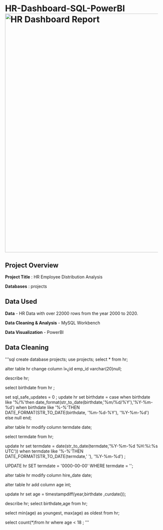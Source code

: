 # HR-Dashboard-SQL-PowerBI<img width="1364" height="785" alt="HR Dashboard Report" src="https://github.com/user-attachments/assets/f1dd9e0d-561b-4d90-a1c5-7ca58bba255d" />

## Project Overview

**Project Title** : HR Employee Distribution Analysis

**Databases** : projects

## Data Used

**Data** - HR Data with over 22000 rows from the year 2000 to 2020.

**Data Cleaning & Analysis** - MySQL Workbench

**Data Visualization** - PowerBI

## Data Cleaning

'''sql
create database projects;
use projects;
select * from hr; 

alter table hr
change column ï»¿id emp_id varchar(20)null;

describe hr;

select birthdate from hr ;

set sql_safe_updates = 0 ;
update hr 
set birthdate = case 
  when birthdate like '%/%'then date_format(str_to_date(birthdate,'%m/%d/%Y'),'%Y-%m-%d')
  when birthdate like '%-%'THEN DATE_FORMAT(STR_TO_DATE(birthdate, '%m-%d-%Y'), '%Y-%m-%d')
  else null
  end; 
  
alter table hr 
modify column termdate date;

select termdate from hr;

update hr
set termdate = date(str_to_date(termdate,'%Y-%m-%d %H:%i:%s UTC'))
when termdate like '%-%'THEN DATE_FORMAT(STR_TO_DATE(termdate,' '), '%Y-%m-%d') ;

UPDATE hr
SET termdate = '0000-00-00'
WHERE termdate = '';


alter table hr
modify column hire_date date;
  
 alter table hr 
 add column age int;
 
 update hr 
 set age = timestampdiff(year,birthdate ,curdate());
 
 describe hr;
 select birthdate,age from hr;
 
 select min(age) as youngest,
 max(age) as oldest
 from hr;
 
 select count(*)from hr 
 where age < 18 ; 
'''
